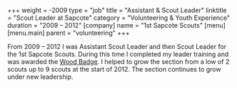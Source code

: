 +++
weight = -2009
type = "job"
title = "Assistant & Scout Leader"
linktitle = "Scout Leader at Sapcote"
category = "Volunteering & Youth Experience"
duration = "2009 &ndash; 2012"
[company]
  name = "1st Sapcote Scouts"
[menu]
  [menu.main]
    parent = "volunteering"
+++

From 2009 &ndash; 2012 I was Assistant Scout Leader and then Scout Leader for the 1st Sapcote Scouts. During this time I completed my leader training and was awarded the [Wood Badge][Wood Badge]. I helped to grow the section from a low of 2 scouts up to 9 scouts at the start of 2012. The section continues to grow under new leadership.

[Wood Badge]: http://members.scouts.org.uk/woodbadge

